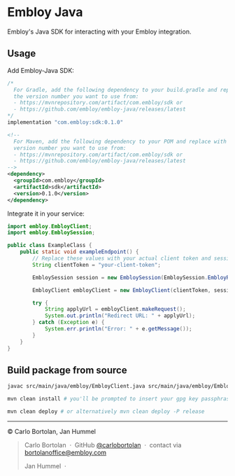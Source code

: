 # Embloy Java

Embloy's Java SDK for interacting with your Embloy integration.

## Usage

Add Embloy-Java SDK:

```Java title="build.gradle"
/*
  For Gradle, add the following dependency to your build.gradle and replace with
  the version number you want to use from:
  - https://mvnrepository.com/artifact/com.embloy/sdk or
  - https://github.com/embloy/embloy-java/releases/latest
*/
implementation "com.embloy:sdk:0.1.0"
```

```XML title="pom.xml"
<!--
  For Maven, add the following dependency to your POM and replace with the
  version number you want to use from:
  - https://mvnrepository.com/artifact/com.embloy/sdk or
  - https://github.com/embloy/embloy-java/releases/latest
-->
<dependency>
  <groupId>com.embloy</groupId>
  <artifactId>sdk</artifactId>
  <version>0.1.0</version>
</dependency>
```

Integrate it in your service:

```Java title="main.java"
import embloy.EmbloyClient;
import embloy.EmbloySession;

public class ExampleClass {
    public static void exampleEndpoint() {
        // Replace these values with your actual client token and session data
        String clientToken = "your-client-token";

        EmbloySession session = new EmbloySession(EmbloySession.EmbloyRequestMode.JOB_MODE, "your-job-slug", "your-success-url", "your-cancel-url");

        EmbloyClient embloyClient = new EmbloyClient(clientToken, session);

        try {
            String applyUrl = embloyClient.makeRequest();
            System.out.println("Redirect URL: " + applyUrl);
        } catch (Exception e) {
            System.err.println("Error: " + e.getMessage());
        }
    }
}
```

## Build package from source

```Bash
javac src/main/java/embloy/EmbloyClient.java src/main/java/embloy/EmbloySession.java

mvn clean install # you'll be prompted to insert your gpg key passphrase

mvn clean deploy # or alternatively mvn clean deploy -P release
```

---

© Carlo Bortolan, Jan Hummel

> Carlo Bortolan &nbsp;&middot;&nbsp;
> GitHub [@carlobortolan](https://github.com/carlobortolan) &nbsp;&middot;&nbsp;
> contact via [bortolanoffice@embloy.com](mailto:bortolanoffice@embloy.com)
>
> Jan Hummel &nbsp;&middot;&nbsp;


